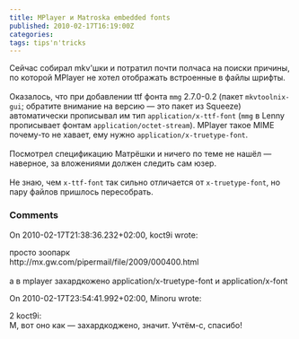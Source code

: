 ```yaml
---
title: MPlayer и Matroska embedded fonts
published: 2010-02-17T16:19:00Z
categories: 
tags: tips'n'tricks
---
```


Сейчас собирал mkv'шки и потратил почти полчаса на поиски причины, по которой MPlayer не хотел отображать встроенные в файлы шрифты.<br /><br />Оказалось, что при добавлении ttf фонта <code>mmg</code> 2.7.0-0.2 (пакет <code>mkvtoolnix-gui</code>; обратите внимание на версию — это пакет из Squeeze) автоматически прописывал им тип <code>application/x-ttf-font</code> (<code>mmg</code> в Lenny прописывает фонтам <code>application/octet-stream</code>). MPlayer такое MIME почему-то не хавает, ему нужно <code>application/x-truetype-font</code>.<br /><br />Посмотрел спецификацию Матрёшки и ничего по теме не нашёл — наверное, за вложениями должен следить сам юзер.<br /><br />Не знаю, чем <code>x-ttf-font</code> так сильно отличается от <code>x-truetype-font</code>, но пару файлов пришлось пересобрать.

<h3 id='hakyll-convert-comments-title'>Comments</h3>
<div class='hakyll-convert-comment'>
<p class='hakyll-convert-comment-date'>On 2010-02-17T21:38:36.232+02:00, koct9i wrote:</p>
<p class='hakyll-convert-comment-body'>
просто зоопарк<br />http://mx.gw.com/pipermail/file/2009/000400.html<br /><br />а в mplayer захардкожено application/x-truetype-font и application/x-font
</p>
</div>

<div class='hakyll-convert-comment'>
<p class='hakyll-convert-comment-date'>On 2010-02-17T23:54:41.992+02:00, Minoru wrote:</p>
<p class='hakyll-convert-comment-body'>
2 koct9i:<br />М, вот оно как — захардкоджено, значит. Учтём-с, спасибо!
</p>
</div>



